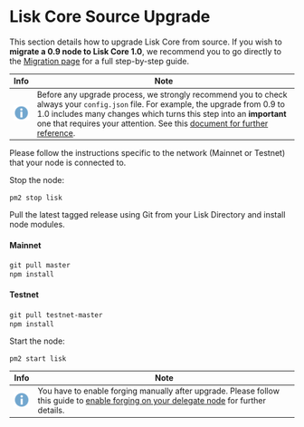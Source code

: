 # Lisk Core Source Upgrade

This section details how to upgrade Lisk Core from source. If you wish to **migrate a 0.9 node to Lisk Core 1.0**, we recommend you to go directly to the [Migration page](lisk-core/upgrade/migration) for a full step-by-step guide.

Info | Note 
--- | --- 
![info note](info-icon.png "Info Note") | Before any upgrade process, we strongly recommend you to check always your `config.json` file. For example, the upgrade from 0.9 to 1.0  includes many changes which turns this step into an **important** one that requires your attention. See this [document for further reference](lisk-core/upgrade/migration#migrate-configuration).

Please follow the instructions specific to the network (Mainnet or Testnet) that your node is connected to.

Stop the node:

```shell
pm2 stop lisk
```

Pull the latest tagged release using Git from your Lisk Directory and install node modules.
#### Mainnet
```shell
git pull master
npm install
```

#### Testnet
```shell
git pull testnet-master
npm install
```

Start the node:

```shell
pm2 start lisk
```

Info | Note 
--- | --- 
![info note](info-icon.png "Info Note") | You have to enable forging manually after upgrade. Please follow this guide to [enable forging on your delegate node](lisk-core/user-guide/configuration#forging) for further details. 
